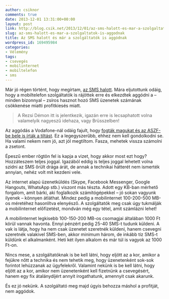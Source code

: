 ```yaml
---
author: csiknor
comments: true
date: 2013-12-01 13:31:00+00:00
layout: post
link: http://blog.csik.net/2013/12/01/az-sms-halott-es-mar-a-szolgaltatok-is-aggodnak/
slug: az-sms-halott-es-mar-a-szolgaltatok-is-aggodnak
title: Az SMS halott és már a szolgáltatók is aggódnak
wordpress_id: 169495984
categories:
- Vélemény
tags:
- csevegés
- mobilinternet
- mobiltelefon
- sms
---
```


Már jó régen történt, hogy megírtam, [az SMS halott](http://blog.csik.net/2012/06/27/az-sms-halott/). Mára eljutottunk odáig, hogy a mobiltelefon szolgáltatók is rájöttek erre és elkezdtek aggódni a – minden bizonnyal – zsíros hasznot hozó SMS üzenetek számának csökkenése miatti profitkiesés miatt.


<blockquote>A Rezsi Démon itt is jelentkezik, igazán erre is lecsaphatott volna valamelyik nagyeszű idehaza, vagy Brüsszelben!</blockquote>


Az aggódás a Vodafone-nál odáig fajult, hogy [fogták magukat és az ASZF-be bele is írták a tiltást](http://hvg.hu/tudomany/20131127_durva_aprobetus_tiltas_a_vodafonenal). Ez a legegyszerűbb, ehhez nem kell gondolkodni se. Ha valami nekem nem jó, azt jól megtiltom. Fasza, mehetek vissza számolni a zsetont.

Épeszű ember rögtön fel is kapja a vizet, hogy akkor most ezt hogy? Hozzáteszem teljes joggal. Igazából eddig is teljes joggal lehetett volna szidni az SMS őrült drága árát, de annak a technikai hátterét nem ismerték annyian, nehéz volt mit kezdeni vele.

Az internet alapú üzenetküldés (Skype, Facebook Messenger, Google Hangouts, WhatsApp stb.) viszont más tészta. Adott egy KB-ban mérhető forgalom, amit bárki, aki foglalkozik számítógépekkel – jó sokan vagyunk ilyenek – könnyen átláthat. Mindez pedig a mobilinternet 100-200-500 MB-os méretéhez hasonlítva elenyésző. A szolgáltatók meg csak úgy tukmálják a mobilinternet előfizetést, mondván még egy tétel, amit számlázni lehet!

A mobilinternet legkisebb 100-150-200 MB-os csomagjai általában 1000 Ft körül vannak havonta. Ennyi pénzért pedig 25-40 SMS-t tudunk küldeni. A vak is látja, hogy ha nem csak üzenetet szeretnék küldeni, hanem csevegni szeretnék valakivel SMS-ben, akkor minimum három, de inkább tíz SMS-t küldünk el alkalmanként. Heti két ilyen alkalom és már túl is vagyok az 1000 Ft-on.

Nincs mese, a szolgáltatóknak is be kell látni, hogy eljött az a kor, amikor a fejükre nőtt a technika és nem tehetik meg, hogy üzenetenként sok-sok forintot lehúzzanak az ügyfelekről. Valamint nekünk is be kell látni, hogy eljött az a kor, amikor nem üzenetenként kell fizetnünk a csevegésért, hanem egy fix átalánydíjért annyit írogathatunk, amennyit csak akarunk.

És ez jó nekünk. A szolgáltató meg majd úgyis behozza máshol a profitját, nem aggódok.
